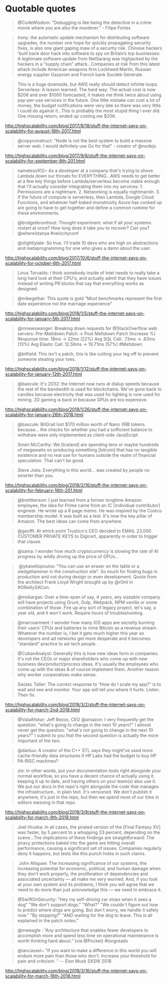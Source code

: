 # Quotable quotes

> @CodeWisdom: "Debugging is like being the detective in a crime movie where you are also the murderer." - Filipe Fortes

> Irony: the automatic update mechanism for distributing software upgrades, the number one hope for quickly propagating security fixes, is also one giant gaping maw of a security risk. Chinese hackers 'built back door hack into software to spy on Britain’s top businesses: A legitimate software update from NetSarang was highjacked by the hackers in a “supply chain” attack...Companies at risk from this latest attack include American weapons firm Lockheed Martin, Russian energy supplier Gazprom and French bank Société Générale.

> This is a huge downside, but AWS really should detect infinite loops. Serverless: A lesson learned. The hard way: The actual cost is now $206 and over $1000 forecasted, it makes me think twice about using pay-per-use services in the future. One little mistake can cost a lot of money, the budget notifications were very late so there was very little I could do against it...This is probably the most stupid thing I ever did. One missing return; ended up costing me $206.

http://highscalability.com/blog/2017/8/18/stuff-the-internet-says-on-scalability-for-august-18th-2017.html

> @copyconstruct: "Node is not the best system to build a massive server web. I would definitely use Go for that" - creator of @nodejs

http://highscalability.com/blog/2017/9/8/stuff-the-internet-says-on-scalability-for-september-8th-201.html

> nameless912~ As a developer at a company that's trying to shove Lambda down our throats for EVERYTHING...AWS needs to get better at a few key things before Lambda/serverless become viable enough that I'll actually consider integrating them into my services: 1. Permissions are a nightmare. 2. Networking is equally nightmarish. 3. If the future of compute is serverless, then Lambda, Google Cloud Functions, and whatever half-baked monstrosity Azure has cooked up are going to have to get together and define a common runtime for these environments.

> @bridgetkromhout: Thought experiment: what if all your systems restart at once? How long does it take you to recover? *Can* you? @whereistanya #velocityconf

> @slightlylate: So true. I'll trade 10 devs who are high on abstractions and metaprogramming for one who gives a damn about the user.

http://highscalability.com/blog/2017/10/6/stuff-the-internet-says-on-scalability-for-october-6th-2017.html

> Linus Torvalds: I think somebody inside of Intel needs to really take a long hard look at their CPU's, and actually admit that they have issues instead of writing PR blurbs that say that everything works as designed.

> @mikegelhar: This quote is gold "Most benchmarks represent the first date experience not the marriage experience"

http://highscalability.com/blog/2018/1/5/stuff-the-internet-says-on-scalability-for-january-5th-2017.html

> @mnewswanger: Breaking down requests for @StackOverflow web servers: Pre-Meltdown Patch -> Post Meltdown Patch (Increase %) Response time: 18ms -> 22ms (22%) Avg SQL Call: .73ms -> .83ms (13%) Avg Elastic Call: 12.56ms -> 19.71ms (57%) #Meltdown

> @bitfield: This isn't a patch, this is like cutting your leg off to prevent someone stealing your toes.

http://highscalability.com/blog/2018/1/12/stuff-the-internet-says-on-scalability-for-january-12th-2017.html

> @bascule: It's 2032: the Internet now runs at dialup speeds because the rest of the bandwidth is used for blockchains. We've gone back to candles because electricity that was used for lighting is now used for mining. 2D gaming is back in because GPUs are too expensive.

http://highscalability.com/blog/2018/1/26/stuff-the-internet-says-on-scalability-for-january-26th-2018.html

> @bascule: BitGrail lost $170 million worth of Nano XRB tokens because... the checks for whether you had a sufficient balance to withdraw were only implemented as client-side JavaScript

> Smári McCarthy: We [Iceland] are spending tens or maybe hundreds of megawatts on producing something [bitcoin] that has no tangible existence and no real use for humans outside the realm of financial speculation. That can't be good.

> Steve Jobs: Everything in this world... was created by people no smarter than you.

http://highscalability.com/blog/2018/2/16/stuff-the-internet-says-on-scalability-for-february-16th-201.html

> @brettberson: I just learned from a former longtime Amazon employee, the idea for Prime came from an IC [individual contributor] engineer. He wrote up a 6 page memo. He was inspired by the Costco membership model. It was built as a test. It's now the key pillar of Amazon. The best ideas can come from anywhere.

> @geofft: At which point Trustico's CEO decided to EMAIL 23,000 CUSTOMER PRIVATE KEYS to Digicert, apparently in order to trigger that clause.

> @sama: I wonder how much cryptocurrency is slowing the rate of AI progress by wildly driving up the price of GPUs...

> @ykanellopoulos: "You can use an eraser on the table or a sledgehammer in the construction site". So much for finding bugs in production and not during design or even development.  Quote from the architect Frank Lloyd Wright brought up by @r0ml in #OReillySACon.

> @mokargas: Over a time-span of say, 4 years, any sizeable company will have projects using Grunt, Gulp, Webpack, NPM vanilla or some combination of those. Fire up any sort of legacy project, let's say, a year old, and it won't work. Require hours of troubleshooting.

> @marcoarment: I wonder how many iOS apps are secretly burning their users’ CPUs and batteries to mine Bitcoin as a revenue stream. Whatever the number is, I bet it gets much higher this year as developers and ad networks get more desperate and it becomes “standard” practice to ad-tech people.

> @CubanAnalyst: Generally this is how new ideas form in companies. It's not the CEOs or major shareholders who come up with new business dev/product/process ideas. It's usually the employees who come up with the ideas & of course implement them. Another reason why worker cooperatives make sense.

> Swizec Teller: The correct response to “How do I scale my app?” is to wait and see and monitor. Your app will tell you where it hurts. Listen. Then fix.

http://highscalability.com/blog/2018/3/2/stuff-the-internet-says-on-scalability-for-march-2nd-2018.html

> @ValaAfshar: Jeff Bezos, CEO @amazon: I very frequently get the question: "what's going to change in the next 10 years?" I almost never get the question: "what's not going to change in the next 10 years?" I submit to you that the second question is actually the more important of the two.

> @danluu: A creator of the C++ STL says they might've used more cache-friendly data structures if HP Labs had the budget to buy HP PA-RISC machines?

> zie: In other words, put your documentation tools right alongside your normal workflow, so you have a decent chance of actually using it, keeping it up to date, and having others on your team(s) also use it. We put our docs in the repo's right alongside the code that manages the infrastructure.. in plain text. It's versioned. We don't publish it anywhere, it's just in the repo, but then we spend most of our time in editors messing in that repo.

http://highscalability.com/blog/2018/3/9/stuff-the-internet-says-on-scalability-for-march-9th-2018.html

> Joel Hruska: In all cases, the pirated version of the [Final Fantasy XV] was faster, by 5 percent to a whopping 33 percent, depending on the scene...The implications of these findings are straightforward: The piracy protections baked into the game are hitting overall performance, causing a significant set of issues. Companies regularly deny it happens, but tests like this punch holes in such claims.

> John Allspaw: The increasing significance of our systems, the increasing potential for economic, political, and human damage when they don’t work properly, the proliferation of dependencies and associated uncertainty — all make me very worried. And, if you look at your own system and its problems, I think you will agree that we need to do more than just acknowledge this — we need to embrace it.

> @SwiftOnSecurity: "Hey my self-driving car stops when it sees a dog" "We don't support dogs." "What?" "We couldn't figure out how to predict where dogs are going. But don't worry, we handle it safely now." "By stopping?" "AND waiting for the dog to leave. This is all explained in the patch notes."

> @mweagle : “Any architecture that enables fewer developers to accomplish more and spend less time on operational maintenance is worth thinking hard about.” (via @Pocket) #longreads

> @iancassel~ "If you want to make a difference in this world you will endure more pain than those who don't. Increase your threshold for pain and criticism. " -- Elon Musk SXSW 2018

http://highscalability.com/blog/2018/3/16/stuff-the-internet-says-on-scalability-for-march-16th-2018.html
